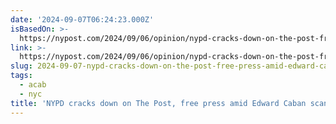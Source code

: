 ```yaml
---
date: '2024-09-07T06:24:23.000Z'
isBasedOn: >-
  https://nypost.com/2024/09/06/opinion/nypd-cracks-down-on-the-post-free-press-amid-edward-caban-scandal/
link: >-
  https://nypost.com/2024/09/06/opinion/nypd-cracks-down-on-the-post-free-press-amid-edward-caban-scandal/
slug: 2024-09-07-nypd-cracks-down-on-the-post-free-press-amid-edward-caban-scandal
tags:
  - acab
  - nyc
title: 'NYPD cracks down on The Post, free press amid Edward Caban scandal'
---
```

 
